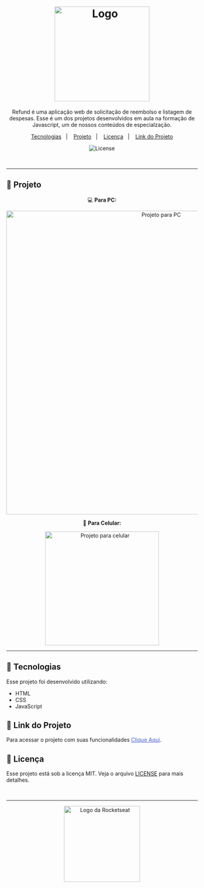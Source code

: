 <h1 align="center">
  <img alt="Logo" src="https://github.com/user-attachments/assets/d20f9f31-df78-4a91-9907-5301c48f3115" width="250px" >
</h1>



<p align="center">
 Refund é uma aplicação web de solicitação de reembolso e listagem de despesas.
 Esse é um dos projetos desenvolvidos em aula na formação de Javascript, um de nossos conteúdos de especialzação.
</p>

<p align="center">
  <a href="#-tecnologias">Tecnologias</a>&nbsp;&nbsp;&nbsp;|&nbsp;&nbsp;&nbsp;
  <a href="#-projeto">Projeto</a>&nbsp;&nbsp;&nbsp;|&nbsp;&nbsp;&nbsp;
  <a href="#-licença">Licença</a>&nbsp;&nbsp;&nbsp;|&nbsp;&nbsp;&nbsp;
  <a href="#-link-do-projeto">Link do Projeto</a>
</p>

<p align="center">
  <img alt="License" src="https://img.shields.io/static/v1?label=license&message=MIT&color=0F172A&labelColor=1D4ED8">
</p>

<br>

---

## 📂 Projeto

<p align="center">💻 <b>Para PC:</b></p>
<p align="center">
  <img alt="Projeto para PC" src="https://github.com/user-attachments/assets/682ddf6b-b72f-417b-a95e-bed5f2e145d1" width="800px">
</p>
<p align="center">📱 <b>Para Celular:</b></p>
<p align="center">
  <img alt="Projeto para celular" src="https://github.com/user-attachments/assets/1d35bd74-86d0-48bc-b78f-847fa6bf1069" width="300px">
</p>

<!-- <p align="center">📱 <b>Para Celular:</b></p>
<p align="center">
  <img alt="Projeto para Celular" src="" width="300px">
</p>

<p align="center">
  <img alt="Projeto para Celular" src="" width="300px">
</p> -->

---

## 🚀 Tecnologias

Esse projeto foi desenvolvido utilizando:

- HTML
- CSS
- JavaScript

## 🔗 Link do Projeto

Para acessar o projeto com suas funcionalidades <a href="https://02-desafio-lista-compras.vercel.app/" target="_blank" style="color: #4a5dcd;">Clique Aqui</a>.

## 📝 Licença

Esse projeto está sob a licença MIT. Veja o arquivo [LICENSE](./LICENSE) para mais detalhes.

<br>

---

<p align="center">
  <img alt="Logo da Rocketseat" src="https://github.com/user-attachments/assets/39908634-2aee-4435-8513-fb952559fe3c" width="200px" />
</p>
